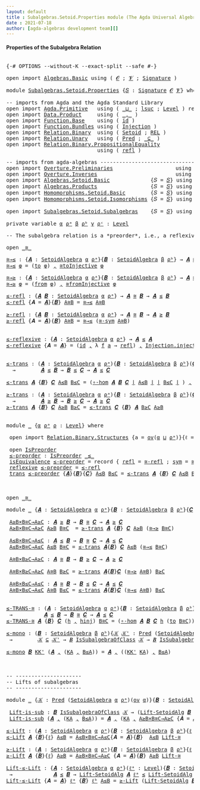 ```yaml
---
layout: default
title : Subalgebras.Setoid.Properties module (The Agda Universal Algebra Library)
date : 2021-07-18
author: [agda-algebras development team][]
---
```


#### Properties of the Subalgebra Relation

<pre class="Agda">

<a id="227" class="Symbol">{-#</a> <a id="231" class="Keyword">OPTIONS</a> <a id="239" class="Pragma">--without-K</a> <a id="251" class="Pragma">--exact-split</a> <a id="265" class="Pragma">--safe</a> <a id="272" class="Symbol">#-}</a>

<a id="277" class="Keyword">open</a> <a id="282" class="Keyword">import</a> <a id="289" href="Algebras.Basic.html" class="Module">Algebras.Basic</a> <a id="304" class="Keyword">using</a> <a id="310" class="Symbol">(</a> <a id="312" href="Algebras.Basic.html#1210" class="Generalizable">𝓞</a> <a id="314" class="Symbol">;</a> <a id="316" href="Algebras.Basic.html#1212" class="Generalizable">𝓥</a> <a id="318" class="Symbol">;</a> <a id="320" href="Algebras.Basic.html#3576" class="Function">Signature</a> <a id="330" class="Symbol">)</a>

<a id="333" class="Keyword">module</a> <a id="340" href="Subalgebras.Setoid.Properties.html" class="Module">Subalgebras.Setoid.Properties</a> <a id="370" class="Symbol">{</a><a id="371" href="Subalgebras.Setoid.Properties.html#371" class="Bound">𝑆</a> <a id="373" class="Symbol">:</a> <a id="375" href="Algebras.Basic.html#3576" class="Function">Signature</a> <a id="385" href="Algebras.Basic.html#1210" class="Generalizable">𝓞</a> <a id="387" href="Algebras.Basic.html#1212" class="Generalizable">𝓥</a><a id="388" class="Symbol">}</a> <a id="390" class="Keyword">where</a>

<a id="397" class="Comment">-- imports from Agda and the Agda Standard Library</a>
<a id="448" class="Keyword">open</a> <a id="453" class="Keyword">import</a> <a id="460" href="Agda.Primitive.html" class="Module">Agda.Primitive</a>   <a id="477" class="Keyword">using</a> <a id="483" class="Symbol">(</a> <a id="485" href="Agda.Primitive.html#810" class="Primitive Operator">_⊔_</a> <a id="489" class="Symbol">;</a> <a id="491" href="Agda.Primitive.html#780" class="Primitive">lsuc</a> <a id="496" class="Symbol">;</a> <a id="498" href="Agda.Primitive.html#597" class="Postulate">Level</a> <a id="504" class="Symbol">)</a> <a id="506" class="Keyword">renaming</a> <a id="515" class="Symbol">(</a> <a id="517" href="Agda.Primitive.html#326" class="Primitive">Set</a> <a id="521" class="Symbol">to</a> <a id="524" class="Primitive">Type</a> <a id="529" class="Symbol">)</a>
<a id="531" class="Keyword">open</a> <a id="536" class="Keyword">import</a> <a id="543" href="Data.Product.html" class="Module">Data.Product</a>     <a id="560" class="Keyword">using</a> <a id="566" class="Symbol">(</a> <a id="568" href="Agda.Builtin.Sigma.html#236" class="InductiveConstructor Operator">_,_</a> <a id="572" class="Symbol">)</a>
<a id="574" class="Keyword">open</a> <a id="579" class="Keyword">import</a> <a id="586" href="Function.Base.html" class="Module">Function.Base</a>    <a id="603" class="Keyword">using</a> <a id="609" class="Symbol">(</a> <a id="611" href="Function.Base.html#615" class="Function">id</a> <a id="614" class="Symbol">)</a>
<a id="616" class="Keyword">open</a> <a id="621" class="Keyword">import</a> <a id="628" href="Function.Bundles.html" class="Module">Function.Bundles</a> <a id="645" class="Keyword">using</a> <a id="651" class="Symbol">(</a> <a id="653" href="Function.Bundles.html#2240" class="Record">Injection</a> <a id="663" class="Symbol">)</a>
<a id="665" class="Keyword">open</a> <a id="670" class="Keyword">import</a> <a id="677" href="Relation.Binary.html" class="Module">Relation.Binary</a>  <a id="694" class="Keyword">using</a> <a id="700" class="Symbol">(</a> <a id="702" href="Relation.Binary.Bundles.html#1009" class="Record">Setoid</a> <a id="709" class="Symbol">;</a> <a id="711" href="Relation.Binary.Core.html#766" class="Function">REL</a> <a id="715" class="Symbol">)</a>
<a id="717" class="Keyword">open</a> <a id="722" class="Keyword">import</a> <a id="729" href="Relation.Unary.html" class="Module">Relation.Unary</a>   <a id="746" class="Keyword">using</a> <a id="752" class="Symbol">(</a> <a id="754" href="Relation.Unary.html#1101" class="Function">Pred</a> <a id="759" class="Symbol">;</a> <a id="761" href="Relation.Unary.html#1742" class="Function Operator">_⊆_</a> <a id="765" class="Symbol">)</a>
<a id="767" class="Keyword">open</a> <a id="772" class="Keyword">import</a> <a id="779" href="Relation.Binary.PropositionalEquality.html" class="Module">Relation.Binary.PropositionalEquality</a>
                             <a id="846" class="Keyword">using</a> <a id="852" class="Symbol">(</a> <a id="854" href="Agda.Builtin.Equality.html#208" class="InductiveConstructor">refl</a> <a id="859" class="Symbol">)</a>

<a id="862" class="Comment">-- imports from agda-algebras ------------------------------------------------------</a>
<a id="947" class="Keyword">open</a> <a id="952" class="Keyword">import</a> <a id="959" href="Overture.Preliminaries.html" class="Module">Overture.Preliminaries</a>                    <a id="1001" class="Keyword">using</a> <a id="1007" class="Symbol">(</a> <a id="1009" href="Overture.Preliminaries.html#4155" class="Function Operator">∣_∣</a> <a id="1013" class="Symbol">;</a> <a id="1015" href="Overture.Preliminaries.html#4193" class="Function Operator">∥_∥</a> <a id="1019" class="Symbol">)</a>
<a id="1021" class="Keyword">open</a> <a id="1026" class="Keyword">import</a> <a id="1033" href="Overture.Inverses.html" class="Module">Overture.Inverses</a>                         <a id="1075" class="Keyword">using</a> <a id="1081" class="Symbol">(</a> <a id="1083" href="Overture.Inverses.html#2331" class="Function">IsInjective</a> <a id="1095" class="Symbol">;</a> <a id="1097" href="Overture.Inverses.html#2604" class="Function">id-is-injective</a> <a id="1113" class="Symbol">;</a> <a id="1115" href="Overture.Inverses.html#2677" class="Function">∘-injective</a> <a id="1127" class="Symbol">)</a>
<a id="1129" class="Keyword">open</a> <a id="1134" class="Keyword">import</a> <a id="1141" href="Algebras.Setoid.Basic.html" class="Module">Algebras.Setoid.Basic</a>             <a id="1175" class="Symbol">{</a><a id="1176" class="Argument">𝑆</a> <a id="1178" class="Symbol">=</a> <a id="1180" href="Subalgebras.Setoid.Properties.html#371" class="Bound">𝑆</a><a id="1181" class="Symbol">}</a> <a id="1183" class="Keyword">using</a> <a id="1189" class="Symbol">(</a> <a id="1191" href="Algebras.Setoid.Basic.html#3113" class="Record">SetoidAlgebra</a> <a id="1205" class="Symbol">;</a> <a id="1207" href="Algebras.Setoid.Basic.html#4353" class="Function">Lift-SetoidAlg</a> <a id="1222" class="Symbol">)</a>
<a id="1224" class="Keyword">open</a> <a id="1229" class="Keyword">import</a> <a id="1236" href="Algebras.Products.html" class="Module">Algebras.Products</a>                 <a id="1270" class="Symbol">{</a><a id="1271" class="Argument">𝑆</a> <a id="1273" class="Symbol">=</a> <a id="1275" href="Subalgebras.Setoid.Properties.html#371" class="Bound">𝑆</a><a id="1276" class="Symbol">}</a> <a id="1278" class="Keyword">using</a> <a id="1284" class="Symbol">(</a> <a id="1286" href="Algebras.Products.html#2950" class="Function">ov</a> <a id="1289" class="Symbol">)</a>
<a id="1291" class="Keyword">open</a> <a id="1296" class="Keyword">import</a> <a id="1303" href="Homomorphisms.Setoid.Basic.html" class="Module">Homomorphisms.Setoid.Basic</a>        <a id="1337" class="Symbol">{</a><a id="1338" class="Argument">𝑆</a> <a id="1340" class="Symbol">=</a> <a id="1342" href="Subalgebras.Setoid.Properties.html#371" class="Bound">𝑆</a><a id="1343" class="Symbol">}</a> <a id="1345" class="Keyword">using</a> <a id="1351" class="Symbol">(</a> <a id="1353" href="Homomorphisms.Setoid.Basic.html#2301" class="Function">hom</a> <a id="1357" class="Symbol">;</a> <a id="1359" href="Homomorphisms.Setoid.Basic.html#3033" class="Function">∘-hom</a> <a id="1365" class="Symbol">)</a>
<a id="1367" class="Keyword">open</a> <a id="1372" class="Keyword">import</a> <a id="1379" href="Homomorphisms.Setoid.Isomorphisms.html" class="Module">Homomorphisms.Setoid.Isomorphisms</a> <a id="1413" class="Symbol">{</a><a id="1414" class="Argument">𝑆</a> <a id="1416" class="Symbol">=</a> <a id="1418" href="Subalgebras.Setoid.Properties.html#371" class="Bound">𝑆</a><a id="1419" class="Symbol">}</a> <a id="1421" class="Keyword">using</a> <a id="1427" class="Symbol">(</a> <a id="1429" href="Homomorphisms.Setoid.Isomorphisms.html#2520" class="Record Operator">_≅_</a> <a id="1433" class="Symbol">;</a> <a id="1435" href="Homomorphisms.Setoid.Isomorphisms.html#3641" class="Function">≅toInjective</a> <a id="1448" class="Symbol">;</a> <a id="1450" href="Homomorphisms.Setoid.Isomorphisms.html#3968" class="Function">≅fromInjective</a>
                                                            <a id="1525" class="Symbol">;</a>  <a id="1528" href="Homomorphisms.Setoid.Isomorphisms.html#3078" class="Function">≅-sym</a> <a id="1534" class="Symbol">;</a> <a id="1536" href="Homomorphisms.Setoid.Isomorphisms.html#2980" class="Function">≅-refl</a> <a id="1543" class="Symbol">;</a> <a id="1545" href="Homomorphisms.Setoid.Isomorphisms.html#3173" class="Function">≅-trans</a> <a id="1553" class="Symbol">;</a> <a id="1555" href="Homomorphisms.Setoid.Isomorphisms.html#4533" class="Function">Lift-≅</a> <a id="1562" class="Symbol">)</a>
<a id="1564" class="Keyword">open</a> <a id="1569" class="Keyword">import</a> <a id="1576" href="Subalgebras.Setoid.Subalgebras.html" class="Module">Subalgebras.Setoid.Subalgebras</a>    <a id="1610" class="Symbol">{</a><a id="1611" class="Argument">𝑆</a> <a id="1613" class="Symbol">=</a> <a id="1615" href="Subalgebras.Setoid.Properties.html#371" class="Bound">𝑆</a><a id="1616" class="Symbol">}</a> <a id="1618" class="Keyword">using</a> <a id="1624" class="Symbol">(</a> <a id="1626" href="Subalgebras.Setoid.Subalgebras.html#1776" class="Function Operator">_≤_</a> <a id="1630" class="Symbol">;</a> <a id="1632" href="Subalgebras.Setoid.Subalgebras.html#1598" class="Function Operator">_≥_</a> <a id="1636" class="Symbol">;</a> <a id="1638" href="Subalgebras.Setoid.Subalgebras.html#3556" class="Function Operator">_IsSubalgebraOfClass_</a> <a id="1660" class="Symbol">)</a>

<a id="1663" class="Keyword">private</a> <a id="1671" class="Keyword">variable</a> <a id="1680" href="Subalgebras.Setoid.Properties.html#1680" class="Generalizable">α</a> <a id="1682" href="Subalgebras.Setoid.Properties.html#1682" class="Generalizable">ρᵃ</a> <a id="1685" href="Subalgebras.Setoid.Properties.html#1685" class="Generalizable">β</a> <a id="1687" href="Subalgebras.Setoid.Properties.html#1687" class="Generalizable">ρᵇ</a> <a id="1690" href="Subalgebras.Setoid.Properties.html#1690" class="Generalizable">γ</a> <a id="1692" href="Subalgebras.Setoid.Properties.html#1692" class="Generalizable">ρᶜ</a> <a id="1695" class="Symbol">:</a> <a id="1697" href="Agda.Primitive.html#597" class="Postulate">Level</a>

<a id="1704" class="Comment">-- The subalgebra relation is a *preorder*, i.e., a reflexive, transitive binary relation.</a>

<a id="1796" class="Keyword">open</a> <a id="1801" href="Homomorphisms.Setoid.Isomorphisms.html#2520" class="Module Operator">_≅_</a>

<a id="≅→≤"></a><a id="1806" href="Subalgebras.Setoid.Properties.html#1806" class="Function">≅→≤</a> <a id="1810" class="Symbol">:</a> <a id="1812" class="Symbol">{</a><a id="1813" href="Subalgebras.Setoid.Properties.html#1813" class="Bound">𝑨</a> <a id="1815" class="Symbol">:</a> <a id="1817" href="Algebras.Setoid.Basic.html#3113" class="Record">SetoidAlgebra</a> <a id="1831" href="Subalgebras.Setoid.Properties.html#1680" class="Generalizable">α</a> <a id="1833" href="Subalgebras.Setoid.Properties.html#1682" class="Generalizable">ρᵃ</a><a id="1835" class="Symbol">}{</a><a id="1837" href="Subalgebras.Setoid.Properties.html#1837" class="Bound">𝑩</a> <a id="1839" class="Symbol">:</a> <a id="1841" href="Algebras.Setoid.Basic.html#3113" class="Record">SetoidAlgebra</a> <a id="1855" href="Subalgebras.Setoid.Properties.html#1685" class="Generalizable">β</a> <a id="1857" href="Subalgebras.Setoid.Properties.html#1687" class="Generalizable">ρᵇ</a><a id="1859" class="Symbol">}</a> <a id="1861" class="Symbol">→</a> <a id="1863" href="Subalgebras.Setoid.Properties.html#1813" class="Bound">𝑨</a> <a id="1865" href="Homomorphisms.Setoid.Isomorphisms.html#2520" class="Record Operator">≅</a> <a id="1867" href="Subalgebras.Setoid.Properties.html#1837" class="Bound">𝑩</a> <a id="1869" class="Symbol">→</a> <a id="1871" href="Subalgebras.Setoid.Properties.html#1813" class="Bound">𝑨</a> <a id="1873" href="Subalgebras.Setoid.Subalgebras.html#1776" class="Function Operator">≤</a> <a id="1875" href="Subalgebras.Setoid.Properties.html#1837" class="Bound">𝑩</a>
<a id="1877" href="Subalgebras.Setoid.Properties.html#1806" class="Function">≅→≤</a> <a id="1881" href="Subalgebras.Setoid.Properties.html#1881" class="Bound">φ</a> <a id="1883" class="Symbol">=</a> <a id="1885" class="Symbol">(</a><a id="1886" href="Homomorphisms.Setoid.Isomorphisms.html#2630" class="Field">to</a> <a id="1889" href="Subalgebras.Setoid.Properties.html#1881" class="Bound">φ</a><a id="1890" class="Symbol">)</a> <a id="1892" href="Agda.Builtin.Sigma.html#236" class="InductiveConstructor Operator">,</a> <a id="1894" href="Homomorphisms.Setoid.Isomorphisms.html#3641" class="Function">≅toInjective</a> <a id="1907" href="Subalgebras.Setoid.Properties.html#1881" class="Bound">φ</a>

<a id="≅→≥"></a><a id="1910" href="Subalgebras.Setoid.Properties.html#1910" class="Function">≅→≥</a> <a id="1914" class="Symbol">:</a> <a id="1916" class="Symbol">{</a><a id="1917" href="Subalgebras.Setoid.Properties.html#1917" class="Bound">𝑨</a> <a id="1919" class="Symbol">:</a> <a id="1921" href="Algebras.Setoid.Basic.html#3113" class="Record">SetoidAlgebra</a> <a id="1935" href="Subalgebras.Setoid.Properties.html#1680" class="Generalizable">α</a> <a id="1937" href="Subalgebras.Setoid.Properties.html#1682" class="Generalizable">ρᵃ</a><a id="1939" class="Symbol">}{</a><a id="1941" href="Subalgebras.Setoid.Properties.html#1941" class="Bound">𝑩</a> <a id="1943" class="Symbol">:</a> <a id="1945" href="Algebras.Setoid.Basic.html#3113" class="Record">SetoidAlgebra</a> <a id="1959" href="Subalgebras.Setoid.Properties.html#1685" class="Generalizable">β</a> <a id="1961" href="Subalgebras.Setoid.Properties.html#1687" class="Generalizable">ρᵇ</a><a id="1963" class="Symbol">}</a> <a id="1965" class="Symbol">→</a> <a id="1967" href="Subalgebras.Setoid.Properties.html#1917" class="Bound">𝑨</a> <a id="1969" href="Homomorphisms.Setoid.Isomorphisms.html#2520" class="Record Operator">≅</a> <a id="1971" href="Subalgebras.Setoid.Properties.html#1941" class="Bound">𝑩</a> <a id="1973" class="Symbol">→</a> <a id="1975" href="Subalgebras.Setoid.Properties.html#1917" class="Bound">𝑨</a> <a id="1977" href="Subalgebras.Setoid.Subalgebras.html#1598" class="Function Operator">≥</a> <a id="1979" href="Subalgebras.Setoid.Properties.html#1941" class="Bound">𝑩</a>
<a id="1981" href="Subalgebras.Setoid.Properties.html#1910" class="Function">≅→≥</a> <a id="1985" href="Subalgebras.Setoid.Properties.html#1985" class="Bound">φ</a> <a id="1987" class="Symbol">=</a> <a id="1989" class="Symbol">(</a><a id="1990" href="Homomorphisms.Setoid.Isomorphisms.html#2645" class="Field">from</a> <a id="1995" href="Subalgebras.Setoid.Properties.html#1985" class="Bound">φ</a><a id="1996" class="Symbol">)</a> <a id="1998" href="Agda.Builtin.Sigma.html#236" class="InductiveConstructor Operator">,</a> <a id="2000" href="Homomorphisms.Setoid.Isomorphisms.html#3968" class="Function">≅fromInjective</a> <a id="2015" href="Subalgebras.Setoid.Properties.html#1985" class="Bound">φ</a>

<a id="≤-refl"></a><a id="2018" href="Subalgebras.Setoid.Properties.html#2018" class="Function">≤-refl</a> <a id="2025" class="Symbol">:</a> <a id="2027" class="Symbol">{</a><a id="2028" href="Subalgebras.Setoid.Properties.html#2028" class="Bound">𝑨</a> <a id="2030" href="Subalgebras.Setoid.Properties.html#2030" class="Bound">𝑩</a> <a id="2032" class="Symbol">:</a> <a id="2034" href="Algebras.Setoid.Basic.html#3113" class="Record">SetoidAlgebra</a> <a id="2048" href="Subalgebras.Setoid.Properties.html#1680" class="Generalizable">α</a> <a id="2050" href="Subalgebras.Setoid.Properties.html#1682" class="Generalizable">ρᵃ</a><a id="2052" class="Symbol">}</a> <a id="2054" class="Symbol">→</a> <a id="2056" href="Subalgebras.Setoid.Properties.html#2028" class="Bound">𝑨</a> <a id="2058" href="Homomorphisms.Setoid.Isomorphisms.html#2520" class="Record Operator">≅</a> <a id="2060" href="Subalgebras.Setoid.Properties.html#2030" class="Bound">𝑩</a> <a id="2062" class="Symbol">→</a> <a id="2064" href="Subalgebras.Setoid.Properties.html#2028" class="Bound">𝑨</a> <a id="2066" href="Subalgebras.Setoid.Subalgebras.html#1776" class="Function Operator">≤</a> <a id="2068" href="Subalgebras.Setoid.Properties.html#2030" class="Bound">𝑩</a>
<a id="2070" href="Subalgebras.Setoid.Properties.html#2018" class="Function">≤-refl</a> <a id="2077" class="Symbol">{</a><a id="2078" class="Argument">𝑨</a> <a id="2080" class="Symbol">=</a> <a id="2082" href="Subalgebras.Setoid.Properties.html#2082" class="Bound">𝑨</a><a id="2083" class="Symbol">}{</a><a id="2085" href="Subalgebras.Setoid.Properties.html#2085" class="Bound">𝑩</a><a id="2086" class="Symbol">}</a> <a id="2088" href="Subalgebras.Setoid.Properties.html#2088" class="Bound">A≅B</a> <a id="2092" class="Symbol">=</a> <a id="2094" href="Subalgebras.Setoid.Properties.html#1806" class="Function">≅→≤</a> <a id="2098" href="Subalgebras.Setoid.Properties.html#2088" class="Bound">A≅B</a>

<a id="≥-refl"></a><a id="2103" href="Subalgebras.Setoid.Properties.html#2103" class="Function">≥-refl</a> <a id="2110" class="Symbol">:</a> <a id="2112" class="Symbol">{</a><a id="2113" href="Subalgebras.Setoid.Properties.html#2113" class="Bound">𝑨</a> <a id="2115" href="Subalgebras.Setoid.Properties.html#2115" class="Bound">𝑩</a> <a id="2117" class="Symbol">:</a> <a id="2119" href="Algebras.Setoid.Basic.html#3113" class="Record">SetoidAlgebra</a> <a id="2133" href="Subalgebras.Setoid.Properties.html#1680" class="Generalizable">α</a> <a id="2135" href="Subalgebras.Setoid.Properties.html#1682" class="Generalizable">ρᵃ</a><a id="2137" class="Symbol">}</a> <a id="2139" class="Symbol">→</a> <a id="2141" href="Subalgebras.Setoid.Properties.html#2113" class="Bound">𝑨</a> <a id="2143" href="Homomorphisms.Setoid.Isomorphisms.html#2520" class="Record Operator">≅</a> <a id="2145" href="Subalgebras.Setoid.Properties.html#2115" class="Bound">𝑩</a> <a id="2147" class="Symbol">→</a> <a id="2149" href="Subalgebras.Setoid.Properties.html#2113" class="Bound">𝑨</a> <a id="2151" href="Subalgebras.Setoid.Subalgebras.html#1598" class="Function Operator">≥</a> <a id="2153" href="Subalgebras.Setoid.Properties.html#2115" class="Bound">𝑩</a>
<a id="2155" href="Subalgebras.Setoid.Properties.html#2103" class="Function">≥-refl</a> <a id="2162" class="Symbol">{</a><a id="2163" class="Argument">𝑨</a> <a id="2165" class="Symbol">=</a> <a id="2167" href="Subalgebras.Setoid.Properties.html#2167" class="Bound">𝑨</a><a id="2168" class="Symbol">}{</a><a id="2170" href="Subalgebras.Setoid.Properties.html#2170" class="Bound">𝑩</a><a id="2171" class="Symbol">}</a> <a id="2173" href="Subalgebras.Setoid.Properties.html#2173" class="Bound">A≅B</a> <a id="2177" class="Symbol">=</a> <a id="2179" href="Subalgebras.Setoid.Properties.html#1806" class="Function">≅→≤</a> <a id="2183" class="Symbol">(</a><a id="2184" href="Homomorphisms.Setoid.Isomorphisms.html#3078" class="Function">≅-sym</a> <a id="2190" href="Subalgebras.Setoid.Properties.html#2173" class="Bound">A≅B</a><a id="2193" class="Symbol">)</a>


<a id="≤-reflexive"></a><a id="2197" href="Subalgebras.Setoid.Properties.html#2197" class="Function">≤-reflexive</a> <a id="2209" class="Symbol">:</a> <a id="2211" class="Symbol">{</a><a id="2212" href="Subalgebras.Setoid.Properties.html#2212" class="Bound">𝑨</a> <a id="2214" class="Symbol">:</a> <a id="2216" href="Algebras.Setoid.Basic.html#3113" class="Record">SetoidAlgebra</a> <a id="2230" href="Subalgebras.Setoid.Properties.html#1680" class="Generalizable">α</a> <a id="2232" href="Subalgebras.Setoid.Properties.html#1682" class="Generalizable">ρᵃ</a><a id="2234" class="Symbol">}</a> <a id="2236" class="Symbol">→</a> <a id="2238" href="Subalgebras.Setoid.Properties.html#2212" class="Bound">𝑨</a> <a id="2240" href="Subalgebras.Setoid.Subalgebras.html#1776" class="Function Operator">≤</a> <a id="2242" href="Subalgebras.Setoid.Properties.html#2212" class="Bound">𝑨</a>
<a id="2244" href="Subalgebras.Setoid.Properties.html#2197" class="Function">≤-reflexive</a> <a id="2256" class="Symbol">{</a><a id="2257" class="Argument">𝑨</a> <a id="2259" class="Symbol">=</a> <a id="2261" href="Subalgebras.Setoid.Properties.html#2261" class="Bound">𝑨</a><a id="2262" class="Symbol">}</a> <a id="2264" class="Symbol">=</a> <a id="2266" class="Symbol">(</a><a id="2267" href="Function.Base.html#615" class="Function">id</a> <a id="2270" href="Agda.Builtin.Sigma.html#236" class="InductiveConstructor Operator">,</a> <a id="2272" class="Symbol">λ</a> <a id="2274" href="Subalgebras.Setoid.Properties.html#2274" class="Bound">f</a> <a id="2276" href="Subalgebras.Setoid.Properties.html#2276" class="Bound">a</a> <a id="2278" class="Symbol">→</a> <a id="2280" href="Agda.Builtin.Equality.html#208" class="InductiveConstructor">refl</a><a id="2284" class="Symbol">)</a> <a id="2286" href="Agda.Builtin.Sigma.html#236" class="InductiveConstructor Operator">,</a> <a id="2288" href="Function.Bundles.html#2366" class="Field">Injection.injective</a> <a id="2308" href="Overture.Inverses.html#2604" class="Function">id-is-injective</a>


<a id="≤-trans"></a><a id="2326" href="Subalgebras.Setoid.Properties.html#2326" class="Function">≤-trans</a> <a id="2334" class="Symbol">:</a> <a id="2336" class="Symbol">(</a><a id="2337" href="Subalgebras.Setoid.Properties.html#2337" class="Bound">𝑨</a> <a id="2339" class="Symbol">:</a> <a id="2341" href="Algebras.Setoid.Basic.html#3113" class="Record">SetoidAlgebra</a> <a id="2355" href="Subalgebras.Setoid.Properties.html#1680" class="Generalizable">α</a> <a id="2357" href="Subalgebras.Setoid.Properties.html#1682" class="Generalizable">ρᵃ</a><a id="2359" class="Symbol">){</a><a id="2361" href="Subalgebras.Setoid.Properties.html#2361" class="Bound">𝑩</a> <a id="2363" class="Symbol">:</a> <a id="2365" href="Algebras.Setoid.Basic.html#3113" class="Record">SetoidAlgebra</a> <a id="2379" href="Subalgebras.Setoid.Properties.html#1685" class="Generalizable">β</a> <a id="2381" href="Subalgebras.Setoid.Properties.html#1687" class="Generalizable">ρᵇ</a><a id="2383" class="Symbol">}(</a><a id="2385" href="Subalgebras.Setoid.Properties.html#2385" class="Bound">𝑪</a> <a id="2387" class="Symbol">:</a> <a id="2389" href="Algebras.Setoid.Basic.html#3113" class="Record">SetoidAlgebra</a> <a id="2403" href="Subalgebras.Setoid.Properties.html#1690" class="Generalizable">γ</a> <a id="2405" href="Subalgebras.Setoid.Properties.html#1692" class="Generalizable">ρᶜ</a><a id="2407" class="Symbol">)</a>
  <a id="2411" class="Symbol">→</a>        <a id="2420" href="Subalgebras.Setoid.Properties.html#2337" class="Bound">𝑨</a> <a id="2422" href="Subalgebras.Setoid.Subalgebras.html#1776" class="Function Operator">≤</a> <a id="2424" href="Subalgebras.Setoid.Properties.html#2361" class="Bound">𝑩</a> <a id="2426" class="Symbol">→</a> <a id="2428" href="Subalgebras.Setoid.Properties.html#2361" class="Bound">𝑩</a> <a id="2430" href="Subalgebras.Setoid.Subalgebras.html#1776" class="Function Operator">≤</a> <a id="2432" href="Subalgebras.Setoid.Properties.html#2385" class="Bound">𝑪</a> <a id="2434" class="Symbol">→</a> <a id="2436" href="Subalgebras.Setoid.Properties.html#2337" class="Bound">𝑨</a> <a id="2438" href="Subalgebras.Setoid.Subalgebras.html#1776" class="Function Operator">≤</a> <a id="2440" href="Subalgebras.Setoid.Properties.html#2385" class="Bound">𝑪</a>

<a id="2443" href="Subalgebras.Setoid.Properties.html#2326" class="Function">≤-trans</a> <a id="2451" href="Subalgebras.Setoid.Properties.html#2451" class="Bound">𝑨</a> <a id="2453" class="Symbol">{</a><a id="2454" href="Subalgebras.Setoid.Properties.html#2454" class="Bound">𝑩</a><a id="2455" class="Symbol">}</a> <a id="2457" href="Subalgebras.Setoid.Properties.html#2457" class="Bound">𝑪</a> <a id="2459" href="Subalgebras.Setoid.Properties.html#2459" class="Bound">A≤B</a> <a id="2463" href="Subalgebras.Setoid.Properties.html#2463" class="Bound">B≤C</a> <a id="2467" class="Symbol">=</a> <a id="2469" class="Symbol">(</a><a id="2470" href="Homomorphisms.Setoid.Basic.html#3033" class="Function">∘-hom</a> <a id="2476" href="Subalgebras.Setoid.Properties.html#2451" class="Bound">𝑨</a> <a id="2478" href="Subalgebras.Setoid.Properties.html#2454" class="Bound">𝑩</a> <a id="2480" href="Subalgebras.Setoid.Properties.html#2457" class="Bound">𝑪</a> <a id="2482" href="Overture.Preliminaries.html#4155" class="Function Operator">∣</a> <a id="2484" href="Subalgebras.Setoid.Properties.html#2459" class="Bound">A≤B</a> <a id="2488" href="Overture.Preliminaries.html#4155" class="Function Operator">∣</a> <a id="2490" href="Overture.Preliminaries.html#4155" class="Function Operator">∣</a> <a id="2492" href="Subalgebras.Setoid.Properties.html#2463" class="Bound">B≤C</a> <a id="2496" href="Overture.Preliminaries.html#4155" class="Function Operator">∣</a> <a id="2498" class="Symbol">)</a> <a id="2500" href="Agda.Builtin.Sigma.html#236" class="InductiveConstructor Operator">,</a> <a id="2502" href="Overture.Inverses.html#2677" class="Function">∘-injective</a> <a id="2514" href="Overture.Preliminaries.html#4193" class="Function Operator">∥</a> <a id="2516" href="Subalgebras.Setoid.Properties.html#2459" class="Bound">A≤B</a> <a id="2520" href="Overture.Preliminaries.html#4193" class="Function Operator">∥</a> <a id="2522" href="Overture.Preliminaries.html#4193" class="Function Operator">∥</a> <a id="2524" href="Subalgebras.Setoid.Properties.html#2463" class="Bound">B≤C</a> <a id="2528" href="Overture.Preliminaries.html#4193" class="Function Operator">∥</a>

<a id="≥-trans"></a><a id="2531" href="Subalgebras.Setoid.Properties.html#2531" class="Function">≥-trans</a> <a id="2539" class="Symbol">:</a> <a id="2541" class="Symbol">(</a><a id="2542" href="Subalgebras.Setoid.Properties.html#2542" class="Bound">𝑨</a> <a id="2544" class="Symbol">:</a> <a id="2546" href="Algebras.Setoid.Basic.html#3113" class="Record">SetoidAlgebra</a> <a id="2560" href="Subalgebras.Setoid.Properties.html#1680" class="Generalizable">α</a> <a id="2562" href="Subalgebras.Setoid.Properties.html#1682" class="Generalizable">ρᵃ</a><a id="2564" class="Symbol">){</a><a id="2566" href="Subalgebras.Setoid.Properties.html#2566" class="Bound">𝑩</a> <a id="2568" class="Symbol">:</a> <a id="2570" href="Algebras.Setoid.Basic.html#3113" class="Record">SetoidAlgebra</a> <a id="2584" href="Subalgebras.Setoid.Properties.html#1685" class="Generalizable">β</a> <a id="2586" href="Subalgebras.Setoid.Properties.html#1687" class="Generalizable">ρᵇ</a><a id="2588" class="Symbol">}(</a><a id="2590" href="Subalgebras.Setoid.Properties.html#2590" class="Bound">𝑪</a> <a id="2592" class="Symbol">:</a> <a id="2594" href="Algebras.Setoid.Basic.html#3113" class="Record">SetoidAlgebra</a> <a id="2608" href="Subalgebras.Setoid.Properties.html#1690" class="Generalizable">γ</a> <a id="2610" href="Subalgebras.Setoid.Properties.html#1692" class="Generalizable">ρᶜ</a><a id="2612" class="Symbol">)</a>
  <a id="2616" class="Symbol">→</a>        <a id="2625" href="Subalgebras.Setoid.Properties.html#2542" class="Bound">𝑨</a> <a id="2627" href="Subalgebras.Setoid.Subalgebras.html#1598" class="Function Operator">≥</a> <a id="2629" href="Subalgebras.Setoid.Properties.html#2566" class="Bound">𝑩</a> <a id="2631" class="Symbol">→</a> <a id="2633" href="Subalgebras.Setoid.Properties.html#2566" class="Bound">𝑩</a> <a id="2635" href="Subalgebras.Setoid.Subalgebras.html#1598" class="Function Operator">≥</a> <a id="2637" href="Subalgebras.Setoid.Properties.html#2590" class="Bound">𝑪</a> <a id="2639" class="Symbol">→</a> <a id="2641" href="Subalgebras.Setoid.Properties.html#2542" class="Bound">𝑨</a> <a id="2643" href="Subalgebras.Setoid.Subalgebras.html#1598" class="Function Operator">≥</a> <a id="2645" href="Subalgebras.Setoid.Properties.html#2590" class="Bound">𝑪</a>
<a id="2647" href="Subalgebras.Setoid.Properties.html#2531" class="Function">≥-trans</a> <a id="2655" href="Subalgebras.Setoid.Properties.html#2655" class="Bound">𝑨</a> <a id="2657" class="Symbol">{</a><a id="2658" href="Subalgebras.Setoid.Properties.html#2658" class="Bound">𝑩</a><a id="2659" class="Symbol">}</a> <a id="2661" href="Subalgebras.Setoid.Properties.html#2661" class="Bound">𝑪</a> <a id="2663" href="Subalgebras.Setoid.Properties.html#2663" class="Bound">A≥B</a> <a id="2667" href="Subalgebras.Setoid.Properties.html#2667" class="Bound">B≥C</a> <a id="2671" class="Symbol">=</a> <a id="2673" href="Subalgebras.Setoid.Properties.html#2326" class="Function">≤-trans</a> <a id="2681" href="Subalgebras.Setoid.Properties.html#2661" class="Bound">𝑪</a> <a id="2683" class="Symbol">{</a><a id="2684" href="Subalgebras.Setoid.Properties.html#2658" class="Bound">𝑩</a><a id="2685" class="Symbol">}</a> <a id="2687" href="Subalgebras.Setoid.Properties.html#2655" class="Bound">𝑨</a> <a id="2689" href="Subalgebras.Setoid.Properties.html#2667" class="Bound">B≥C</a> <a id="2693" href="Subalgebras.Setoid.Properties.html#2663" class="Bound">A≥B</a>


<a id="2699" class="Keyword">module</a> <a id="2706" href="Subalgebras.Setoid.Properties.html#2706" class="Module">_</a> <a id="2708" class="Symbol">{</a><a id="2709" href="Subalgebras.Setoid.Properties.html#2709" class="Bound">α</a> <a id="2711" href="Subalgebras.Setoid.Properties.html#2711" class="Bound">ρᵃ</a> <a id="2714" href="Subalgebras.Setoid.Properties.html#2714" class="Bound">ρ</a> <a id="2716" class="Symbol">:</a> <a id="2718" href="Agda.Primitive.html#597" class="Postulate">Level</a><a id="2723" class="Symbol">}</a> <a id="2725" class="Keyword">where</a>

 <a id="2733" class="Keyword">open</a> <a id="2738" class="Keyword">import</a> <a id="2745" href="Relation.Binary.Structures.html" class="Module">Relation.Binary.Structures</a> <a id="2772" class="Symbol">{</a><a id="2773" class="Argument">a</a> <a id="2775" class="Symbol">=</a> <a id="2777" href="Algebras.Products.html#2950" class="Function">ov</a><a id="2779" class="Symbol">(</a><a id="2780" href="Subalgebras.Setoid.Properties.html#2709" class="Bound">α</a> <a id="2782" href="Agda.Primitive.html#810" class="Primitive Operator">⊔</a> <a id="2784" href="Subalgebras.Setoid.Properties.html#2711" class="Bound">ρᵃ</a><a id="2786" class="Symbol">)}{</a><a id="2789" class="Argument">ℓ</a> <a id="2791" class="Symbol">=</a> <a id="2793" class="Symbol">(</a><a id="2794" href="Subalgebras.Setoid.Properties.html#385" class="Bound">𝓞</a> <a id="2796" href="Agda.Primitive.html#810" class="Primitive Operator">⊔</a> <a id="2798" href="Subalgebras.Setoid.Properties.html#387" class="Bound">𝓥</a> <a id="2800" href="Agda.Primitive.html#810" class="Primitive Operator">⊔</a> <a id="2802" href="Subalgebras.Setoid.Properties.html#2709" class="Bound">α</a><a id="2803" class="Symbol">)}</a> <a id="2806" class="Symbol">(</a><a id="2807" href="Homomorphisms.Setoid.Isomorphisms.html#2520" class="Record Operator">_≅_</a> <a id="2811" class="Symbol">{</a><a id="2812" href="Subalgebras.Setoid.Properties.html#2709" class="Bound">α</a><a id="2813" class="Symbol">}{</a><a id="2815" href="Subalgebras.Setoid.Properties.html#2711" class="Bound">ρᵃ</a><a id="2817" class="Symbol">}{</a><a id="2819" href="Subalgebras.Setoid.Properties.html#2709" class="Bound">α</a><a id="2820" class="Symbol">}{</a><a id="2822" href="Subalgebras.Setoid.Properties.html#2711" class="Bound">ρᵃ</a><a id="2824" class="Symbol">})</a>

 <a id="2829" class="Keyword">open</a> <a id="2834" href="Relation.Binary.Structures.html#2163" class="Module">IsPreorder</a>
 <a id="2846" href="Subalgebras.Setoid.Properties.html#2846" class="Function">≤-preorder</a> <a id="2857" class="Symbol">:</a> <a id="2859" href="Relation.Binary.Structures.html#2163" class="Record">IsPreorder</a> <a id="2870" href="Subalgebras.Setoid.Subalgebras.html#1776" class="Function Operator">_≤_</a>
 <a id="2875" href="Relation.Binary.Structures.html#2228" class="Field">isEquivalence</a> <a id="2889" href="Subalgebras.Setoid.Properties.html#2846" class="Function">≤-preorder</a> <a id="2900" class="Symbol">=</a> <a id="2902" class="Keyword">record</a> <a id="2909" class="Symbol">{</a> <a id="2911" href="Relation.Binary.Structures.html#1568" class="Field">refl</a> <a id="2916" class="Symbol">=</a> <a id="2918" href="Homomorphisms.Setoid.Isomorphisms.html#2980" class="Function">≅-refl</a> <a id="2925" class="Symbol">;</a> <a id="2927" href="Relation.Binary.Structures.html#1594" class="Field">sym</a> <a id="2931" class="Symbol">=</a> <a id="2933" href="Homomorphisms.Setoid.Isomorphisms.html#3078" class="Function">≅-sym</a> <a id="2939" class="Symbol">;</a> <a id="2941" href="Relation.Binary.Structures.html#1620" class="Field">trans</a> <a id="2947" class="Symbol">=</a> <a id="2949" href="Homomorphisms.Setoid.Isomorphisms.html#3173" class="Function">≅-trans</a> <a id="2957" class="Symbol">}</a>
 <a id="2960" href="Relation.Binary.Structures.html#2331" class="Field">reflexive</a> <a id="2970" href="Subalgebras.Setoid.Properties.html#2846" class="Function">≤-preorder</a> <a id="2981" class="Symbol">=</a> <a id="2983" href="Subalgebras.Setoid.Properties.html#2018" class="Function">≤-refl</a>
 <a id="2991" href="Relation.Binary.Structures.html#2361" class="Field">trans</a> <a id="2997" href="Subalgebras.Setoid.Properties.html#2846" class="Function">≤-preorder</a> <a id="3008" class="Symbol">{</a><a id="3009" href="Subalgebras.Setoid.Properties.html#3009" class="Bound">𝑨</a><a id="3010" class="Symbol">}{</a><a id="3012" href="Subalgebras.Setoid.Properties.html#3012" class="Bound">𝑩</a><a id="3013" class="Symbol">}{</a><a id="3015" href="Subalgebras.Setoid.Properties.html#3015" class="Bound">𝑪</a><a id="3016" class="Symbol">}</a> <a id="3018" href="Subalgebras.Setoid.Properties.html#3018" class="Bound">A≤B</a> <a id="3022" href="Subalgebras.Setoid.Properties.html#3022" class="Bound">B≤C</a> <a id="3026" class="Symbol">=</a> <a id="3028" href="Subalgebras.Setoid.Properties.html#2326" class="Function">≤-trans</a> <a id="3036" href="Subalgebras.Setoid.Properties.html#3009" class="Bound">𝑨</a> <a id="3038" class="Symbol">{</a><a id="3039" href="Subalgebras.Setoid.Properties.html#3012" class="Bound">𝑩</a><a id="3040" class="Symbol">}</a> <a id="3042" href="Subalgebras.Setoid.Properties.html#3015" class="Bound">𝑪</a> <a id="3044" href="Subalgebras.Setoid.Properties.html#3018" class="Bound">A≤B</a> <a id="3048" href="Subalgebras.Setoid.Properties.html#3022" class="Bound">B≤C</a>



<a id="3055" class="Keyword">open</a> <a id="3060" href="Homomorphisms.Setoid.Isomorphisms.html#2520" class="Module Operator">_≅_</a>

<a id="3065" class="Keyword">module</a> <a id="3072" href="Subalgebras.Setoid.Properties.html#3072" class="Module">_</a> <a id="3074" class="Symbol">{</a><a id="3075" href="Subalgebras.Setoid.Properties.html#3075" class="Bound">𝑨</a> <a id="3077" class="Symbol">:</a> <a id="3079" href="Algebras.Setoid.Basic.html#3113" class="Record">SetoidAlgebra</a> <a id="3093" href="Subalgebras.Setoid.Properties.html#1680" class="Generalizable">α</a> <a id="3095" href="Subalgebras.Setoid.Properties.html#1682" class="Generalizable">ρᵃ</a><a id="3097" class="Symbol">}{</a><a id="3099" href="Subalgebras.Setoid.Properties.html#3099" class="Bound">𝑩</a> <a id="3101" class="Symbol">:</a> <a id="3103" href="Algebras.Setoid.Basic.html#3113" class="Record">SetoidAlgebra</a> <a id="3117" href="Subalgebras.Setoid.Properties.html#1685" class="Generalizable">β</a> <a id="3119" href="Subalgebras.Setoid.Properties.html#1687" class="Generalizable">ρᵇ</a><a id="3121" class="Symbol">}{</a><a id="3123" href="Subalgebras.Setoid.Properties.html#3123" class="Bound">𝑪</a> <a id="3125" class="Symbol">:</a> <a id="3127" href="Algebras.Setoid.Basic.html#3113" class="Record">SetoidAlgebra</a> <a id="3141" href="Subalgebras.Setoid.Properties.html#1690" class="Generalizable">γ</a> <a id="3143" href="Subalgebras.Setoid.Properties.html#1692" class="Generalizable">ρᶜ</a><a id="3145" class="Symbol">}</a> <a id="3147" class="Keyword">where</a>

 <a id="3155" href="Subalgebras.Setoid.Properties.html#3155" class="Function">A≥B×B≅C→A≥C</a> <a id="3167" class="Symbol">:</a> <a id="3169" href="Subalgebras.Setoid.Properties.html#3075" class="Bound">𝑨</a> <a id="3171" href="Subalgebras.Setoid.Subalgebras.html#1598" class="Function Operator">≥</a> <a id="3173" href="Subalgebras.Setoid.Properties.html#3099" class="Bound">𝑩</a> <a id="3175" class="Symbol">→</a> <a id="3177" href="Subalgebras.Setoid.Properties.html#3099" class="Bound">𝑩</a> <a id="3179" href="Homomorphisms.Setoid.Isomorphisms.html#2520" class="Record Operator">≅</a> <a id="3181" href="Subalgebras.Setoid.Properties.html#3123" class="Bound">𝑪</a> <a id="3183" class="Symbol">→</a> <a id="3185" href="Subalgebras.Setoid.Properties.html#3075" class="Bound">𝑨</a> <a id="3187" href="Subalgebras.Setoid.Subalgebras.html#1598" class="Function Operator">≥</a> <a id="3189" href="Subalgebras.Setoid.Properties.html#3123" class="Bound">𝑪</a>
 <a id="3192" href="Subalgebras.Setoid.Properties.html#3155" class="Function">A≥B×B≅C→A≥C</a> <a id="3204" href="Subalgebras.Setoid.Properties.html#3204" class="Bound">A≥B</a> <a id="3208" href="Subalgebras.Setoid.Properties.html#3208" class="Bound">B≅C</a>  <a id="3213" class="Symbol">=</a> <a id="3215" href="Subalgebras.Setoid.Properties.html#2531" class="Function">≥-trans</a> <a id="3223" href="Subalgebras.Setoid.Properties.html#3075" class="Bound">𝑨</a> <a id="3225" class="Symbol">{</a><a id="3226" href="Subalgebras.Setoid.Properties.html#3099" class="Bound">𝑩</a><a id="3227" class="Symbol">}</a> <a id="3229" href="Subalgebras.Setoid.Properties.html#3123" class="Bound">𝑪</a> <a id="3231" href="Subalgebras.Setoid.Properties.html#3204" class="Bound">A≥B</a> <a id="3235" class="Symbol">(</a><a id="3236" href="Subalgebras.Setoid.Properties.html#1910" class="Function">≅→≥</a> <a id="3240" href="Subalgebras.Setoid.Properties.html#3208" class="Bound">B≅C</a><a id="3243" class="Symbol">)</a>

 <a id="3247" href="Subalgebras.Setoid.Properties.html#3247" class="Function">A≤B×B≅C→A≤C</a> <a id="3259" class="Symbol">:</a> <a id="3261" href="Subalgebras.Setoid.Properties.html#3075" class="Bound">𝑨</a> <a id="3263" href="Subalgebras.Setoid.Subalgebras.html#1776" class="Function Operator">≤</a> <a id="3265" href="Subalgebras.Setoid.Properties.html#3099" class="Bound">𝑩</a> <a id="3267" class="Symbol">→</a> <a id="3269" href="Subalgebras.Setoid.Properties.html#3099" class="Bound">𝑩</a> <a id="3271" href="Homomorphisms.Setoid.Isomorphisms.html#2520" class="Record Operator">≅</a> <a id="3273" href="Subalgebras.Setoid.Properties.html#3123" class="Bound">𝑪</a> <a id="3275" class="Symbol">→</a> <a id="3277" href="Subalgebras.Setoid.Properties.html#3075" class="Bound">𝑨</a> <a id="3279" href="Subalgebras.Setoid.Subalgebras.html#1776" class="Function Operator">≤</a> <a id="3281" href="Subalgebras.Setoid.Properties.html#3123" class="Bound">𝑪</a>
 <a id="3284" href="Subalgebras.Setoid.Properties.html#3247" class="Function">A≤B×B≅C→A≤C</a> <a id="3296" href="Subalgebras.Setoid.Properties.html#3296" class="Bound">A≤B</a> <a id="3300" href="Subalgebras.Setoid.Properties.html#3300" class="Bound">B≅C</a> <a id="3304" class="Symbol">=</a> <a id="3306" href="Subalgebras.Setoid.Properties.html#2326" class="Function">≤-trans</a> <a id="3314" href="Subalgebras.Setoid.Properties.html#3075" class="Bound">𝑨</a><a id="3315" class="Symbol">{</a><a id="3316" href="Subalgebras.Setoid.Properties.html#3099" class="Bound">𝑩</a><a id="3317" class="Symbol">}</a> <a id="3319" href="Subalgebras.Setoid.Properties.html#3123" class="Bound">𝑪</a> <a id="3321" href="Subalgebras.Setoid.Properties.html#3296" class="Bound">A≤B</a> <a id="3325" class="Symbol">(</a><a id="3326" href="Subalgebras.Setoid.Properties.html#1806" class="Function">≅→≤</a> <a id="3330" href="Subalgebras.Setoid.Properties.html#3300" class="Bound">B≅C</a><a id="3333" class="Symbol">)</a>

 <a id="3337" href="Subalgebras.Setoid.Properties.html#3337" class="Function">A≅B×B≥C→A≥C</a> <a id="3349" class="Symbol">:</a> <a id="3351" href="Subalgebras.Setoid.Properties.html#3075" class="Bound">𝑨</a> <a id="3353" href="Homomorphisms.Setoid.Isomorphisms.html#2520" class="Record Operator">≅</a> <a id="3355" href="Subalgebras.Setoid.Properties.html#3099" class="Bound">𝑩</a> <a id="3357" class="Symbol">→</a> <a id="3359" href="Subalgebras.Setoid.Properties.html#3099" class="Bound">𝑩</a> <a id="3361" href="Subalgebras.Setoid.Subalgebras.html#1598" class="Function Operator">≥</a> <a id="3363" href="Subalgebras.Setoid.Properties.html#3123" class="Bound">𝑪</a> <a id="3365" class="Symbol">→</a> <a id="3367" href="Subalgebras.Setoid.Properties.html#3075" class="Bound">𝑨</a> <a id="3369" href="Subalgebras.Setoid.Subalgebras.html#1598" class="Function Operator">≥</a> <a id="3371" href="Subalgebras.Setoid.Properties.html#3123" class="Bound">𝑪</a>

 <a id="3375" href="Subalgebras.Setoid.Properties.html#3337" class="Function">A≅B×B≥C→A≥C</a> <a id="3387" href="Subalgebras.Setoid.Properties.html#3387" class="Bound">A≅B</a> <a id="3391" href="Subalgebras.Setoid.Properties.html#3391" class="Bound">B≥C</a> <a id="3395" class="Symbol">=</a> <a id="3397" href="Subalgebras.Setoid.Properties.html#2531" class="Function">≥-trans</a> <a id="3405" href="Subalgebras.Setoid.Properties.html#3075" class="Bound">𝑨</a><a id="3406" class="Symbol">{</a><a id="3407" href="Subalgebras.Setoid.Properties.html#3099" class="Bound">𝑩</a><a id="3408" class="Symbol">}</a><a id="3409" href="Subalgebras.Setoid.Properties.html#3123" class="Bound">𝑪</a> <a id="3411" class="Symbol">(</a><a id="3412" href="Subalgebras.Setoid.Properties.html#1910" class="Function">≅→≥</a> <a id="3416" href="Subalgebras.Setoid.Properties.html#3387" class="Bound">A≅B</a><a id="3419" class="Symbol">)</a> <a id="3421" href="Subalgebras.Setoid.Properties.html#3391" class="Bound">B≥C</a>

 <a id="3427" href="Subalgebras.Setoid.Properties.html#3427" class="Function">A≅B×B≤C→A≤C</a> <a id="3439" class="Symbol">:</a> <a id="3441" href="Subalgebras.Setoid.Properties.html#3075" class="Bound">𝑨</a> <a id="3443" href="Homomorphisms.Setoid.Isomorphisms.html#2520" class="Record Operator">≅</a> <a id="3445" href="Subalgebras.Setoid.Properties.html#3099" class="Bound">𝑩</a> <a id="3447" class="Symbol">→</a> <a id="3449" href="Subalgebras.Setoid.Properties.html#3099" class="Bound">𝑩</a> <a id="3451" href="Subalgebras.Setoid.Subalgebras.html#1776" class="Function Operator">≤</a> <a id="3453" href="Subalgebras.Setoid.Properties.html#3123" class="Bound">𝑪</a> <a id="3455" class="Symbol">→</a> <a id="3457" href="Subalgebras.Setoid.Properties.html#3075" class="Bound">𝑨</a> <a id="3459" href="Subalgebras.Setoid.Subalgebras.html#1776" class="Function Operator">≤</a> <a id="3461" href="Subalgebras.Setoid.Properties.html#3123" class="Bound">𝑪</a>
 <a id="3464" href="Subalgebras.Setoid.Properties.html#3427" class="Function">A≅B×B≤C→A≤C</a> <a id="3476" href="Subalgebras.Setoid.Properties.html#3476" class="Bound">A≅B</a> <a id="3480" href="Subalgebras.Setoid.Properties.html#3480" class="Bound">B≤C</a> <a id="3484" class="Symbol">=</a> <a id="3486" href="Subalgebras.Setoid.Properties.html#2326" class="Function">≤-trans</a> <a id="3494" href="Subalgebras.Setoid.Properties.html#3075" class="Bound">𝑨</a><a id="3495" class="Symbol">{</a><a id="3496" href="Subalgebras.Setoid.Properties.html#3099" class="Bound">𝑩</a><a id="3497" class="Symbol">}</a><a id="3498" href="Subalgebras.Setoid.Properties.html#3123" class="Bound">𝑪</a> <a id="3500" class="Symbol">(</a><a id="3501" href="Subalgebras.Setoid.Properties.html#1806" class="Function">≅→≤</a> <a id="3505" href="Subalgebras.Setoid.Properties.html#3476" class="Bound">A≅B</a><a id="3508" class="Symbol">)</a> <a id="3510" href="Subalgebras.Setoid.Properties.html#3480" class="Bound">B≤C</a>


<a id="≤-TRANS-≅"></a><a id="3516" href="Subalgebras.Setoid.Properties.html#3516" class="Function">≤-TRANS-≅</a> <a id="3526" class="Symbol">:</a> <a id="3528" class="Symbol">(</a><a id="3529" href="Subalgebras.Setoid.Properties.html#3529" class="Bound">𝑨</a> <a id="3531" class="Symbol">:</a> <a id="3533" href="Algebras.Setoid.Basic.html#3113" class="Record">SetoidAlgebra</a> <a id="3547" href="Subalgebras.Setoid.Properties.html#1680" class="Generalizable">α</a> <a id="3549" href="Subalgebras.Setoid.Properties.html#1682" class="Generalizable">ρᵃ</a><a id="3551" class="Symbol">){</a><a id="3553" href="Subalgebras.Setoid.Properties.html#3553" class="Bound">𝑩</a> <a id="3555" class="Symbol">:</a> <a id="3557" href="Algebras.Setoid.Basic.html#3113" class="Record">SetoidAlgebra</a> <a id="3571" href="Subalgebras.Setoid.Properties.html#1685" class="Generalizable">β</a> <a id="3573" href="Subalgebras.Setoid.Properties.html#1687" class="Generalizable">ρᵇ</a><a id="3575" class="Symbol">}(</a><a id="3577" href="Subalgebras.Setoid.Properties.html#3577" class="Bound">𝑪</a> <a id="3579" class="Symbol">:</a> <a id="3581" href="Algebras.Setoid.Basic.html#3113" class="Record">SetoidAlgebra</a> <a id="3595" href="Subalgebras.Setoid.Properties.html#1690" class="Generalizable">γ</a> <a id="3597" href="Subalgebras.Setoid.Properties.html#1692" class="Generalizable">ρᶜ</a><a id="3599" class="Symbol">)</a>
 <a id="3602" class="Symbol">→</a>          <a id="3613" href="Subalgebras.Setoid.Properties.html#3529" class="Bound">𝑨</a> <a id="3615" href="Subalgebras.Setoid.Subalgebras.html#1776" class="Function Operator">≤</a> <a id="3617" href="Subalgebras.Setoid.Properties.html#3553" class="Bound">𝑩</a> <a id="3619" class="Symbol">→</a> <a id="3621" href="Subalgebras.Setoid.Properties.html#3553" class="Bound">𝑩</a> <a id="3623" href="Homomorphisms.Setoid.Isomorphisms.html#2520" class="Record Operator">≅</a> <a id="3625" href="Subalgebras.Setoid.Properties.html#3577" class="Bound">𝑪</a> <a id="3627" class="Symbol">→</a> <a id="3629" href="Subalgebras.Setoid.Properties.html#3529" class="Bound">𝑨</a> <a id="3631" href="Subalgebras.Setoid.Subalgebras.html#1776" class="Function Operator">≤</a> <a id="3633" href="Subalgebras.Setoid.Properties.html#3577" class="Bound">𝑪</a>
<a id="3635" href="Subalgebras.Setoid.Properties.html#3516" class="Function">≤-TRANS-≅</a> <a id="3645" href="Subalgebras.Setoid.Properties.html#3645" class="Bound">𝑨</a> <a id="3647" class="Symbol">{</a><a id="3648" href="Subalgebras.Setoid.Properties.html#3648" class="Bound">𝑩</a><a id="3649" class="Symbol">}</a> <a id="3651" href="Subalgebras.Setoid.Properties.html#3651" class="Bound">𝑪</a> <a id="3653" class="Symbol">(</a><a id="3654" href="Subalgebras.Setoid.Properties.html#3654" class="Bound">h</a> <a id="3656" href="Agda.Builtin.Sigma.html#236" class="InductiveConstructor Operator">,</a> <a id="3658" href="Subalgebras.Setoid.Properties.html#3658" class="Bound">hinj</a><a id="3662" class="Symbol">)</a> <a id="3664" href="Subalgebras.Setoid.Properties.html#3664" class="Bound">B≅C</a> <a id="3668" class="Symbol">=</a> <a id="3670" class="Symbol">(</a><a id="3671" href="Homomorphisms.Setoid.Basic.html#3033" class="Function">∘-hom</a> <a id="3677" href="Subalgebras.Setoid.Properties.html#3645" class="Bound">𝑨</a> <a id="3679" href="Subalgebras.Setoid.Properties.html#3648" class="Bound">𝑩</a> <a id="3681" href="Subalgebras.Setoid.Properties.html#3651" class="Bound">𝑪</a> <a id="3683" href="Subalgebras.Setoid.Properties.html#3654" class="Bound">h</a> <a id="3685" class="Symbol">(</a><a id="3686" href="Homomorphisms.Setoid.Isomorphisms.html#2630" class="Field">to</a> <a id="3689" href="Subalgebras.Setoid.Properties.html#3664" class="Bound">B≅C</a><a id="3692" class="Symbol">))</a> <a id="3695" href="Agda.Builtin.Sigma.html#236" class="InductiveConstructor Operator">,</a> <a id="3697" href="Overture.Inverses.html#2677" class="Function">∘-injective</a> <a id="3709" href="Subalgebras.Setoid.Properties.html#3658" class="Bound">hinj</a> <a id="3714" class="Symbol">(</a><a id="3715" href="Homomorphisms.Setoid.Isomorphisms.html#3641" class="Function">≅toInjective</a> <a id="3728" href="Subalgebras.Setoid.Properties.html#3664" class="Bound">B≅C</a><a id="3731" class="Symbol">)</a>

<a id="≤-mono"></a><a id="3734" href="Subalgebras.Setoid.Properties.html#3734" class="Function">≤-mono</a> <a id="3741" class="Symbol">:</a> <a id="3743" class="Symbol">(</a><a id="3744" href="Subalgebras.Setoid.Properties.html#3744" class="Bound">𝑩</a> <a id="3746" class="Symbol">:</a> <a id="3748" href="Algebras.Setoid.Basic.html#3113" class="Record">SetoidAlgebra</a> <a id="3762" href="Subalgebras.Setoid.Properties.html#1685" class="Generalizable">β</a> <a id="3764" href="Subalgebras.Setoid.Properties.html#1687" class="Generalizable">ρᵇ</a><a id="3766" class="Symbol">){</a><a id="3768" href="Subalgebras.Setoid.Properties.html#3768" class="Bound">𝒦</a> <a id="3770" href="Subalgebras.Setoid.Properties.html#3770" class="Bound">𝒦&#39;</a> <a id="3773" class="Symbol">:</a> <a id="3775" href="Relation.Unary.html#1101" class="Function">Pred</a> <a id="3780" class="Symbol">(</a><a id="3781" href="Algebras.Setoid.Basic.html#3113" class="Record">SetoidAlgebra</a> <a id="3795" href="Subalgebras.Setoid.Properties.html#1680" class="Generalizable">α</a> <a id="3797" href="Subalgebras.Setoid.Properties.html#1682" class="Generalizable">ρᵃ</a><a id="3799" class="Symbol">)</a> <a id="3801" href="Subalgebras.Setoid.Properties.html#1690" class="Generalizable">γ</a><a id="3802" class="Symbol">}</a>
 <a id="3805" class="Symbol">→</a>        <a id="3814" href="Subalgebras.Setoid.Properties.html#3768" class="Bound">𝒦</a> <a id="3816" href="Relation.Unary.html#1742" class="Function Operator">⊆</a> <a id="3818" href="Subalgebras.Setoid.Properties.html#3770" class="Bound">𝒦&#39;</a> <a id="3821" class="Symbol">→</a> <a id="3823" href="Subalgebras.Setoid.Properties.html#3744" class="Bound">𝑩</a> <a id="3825" href="Subalgebras.Setoid.Subalgebras.html#3556" class="Function Operator">IsSubalgebraOfClass</a> <a id="3845" href="Subalgebras.Setoid.Properties.html#3768" class="Bound">𝒦</a> <a id="3847" class="Symbol">→</a> <a id="3849" href="Subalgebras.Setoid.Properties.html#3744" class="Bound">𝑩</a> <a id="3851" href="Subalgebras.Setoid.Subalgebras.html#3556" class="Function Operator">IsSubalgebraOfClass</a> <a id="3871" href="Subalgebras.Setoid.Properties.html#3770" class="Bound">𝒦&#39;</a>

<a id="3875" href="Subalgebras.Setoid.Properties.html#3734" class="Function">≤-mono</a> <a id="3882" href="Subalgebras.Setoid.Properties.html#3882" class="Bound">𝑩</a> <a id="3884" href="Subalgebras.Setoid.Properties.html#3884" class="Bound">KK&#39;</a> <a id="3888" class="Symbol">(</a><a id="3889" href="Subalgebras.Setoid.Properties.html#3889" class="Bound">𝑨</a> <a id="3891" href="Agda.Builtin.Sigma.html#236" class="InductiveConstructor Operator">,</a> <a id="3893" class="Symbol">(</a><a id="3894" href="Subalgebras.Setoid.Properties.html#3894" class="Bound">KA</a> <a id="3897" href="Agda.Builtin.Sigma.html#236" class="InductiveConstructor Operator">,</a> <a id="3899" href="Subalgebras.Setoid.Properties.html#3899" class="Bound">B≤A</a><a id="3902" class="Symbol">))</a> <a id="3905" class="Symbol">=</a> <a id="3907" href="Subalgebras.Setoid.Properties.html#3889" class="Bound">𝑨</a> <a id="3909" href="Agda.Builtin.Sigma.html#236" class="InductiveConstructor Operator">,</a> <a id="3911" class="Symbol">((</a><a id="3913" href="Subalgebras.Setoid.Properties.html#3884" class="Bound">KK&#39;</a> <a id="3917" href="Subalgebras.Setoid.Properties.html#3894" class="Bound">KA</a><a id="3919" class="Symbol">)</a> <a id="3921" href="Agda.Builtin.Sigma.html#236" class="InductiveConstructor Operator">,</a> <a id="3923" href="Subalgebras.Setoid.Properties.html#3899" class="Bound">B≤A</a><a id="3926" class="Symbol">)</a>



<a id="3931" class="Comment">-- ---------------------</a>
<a id="3956" class="Comment">-- Lifts of subalgebras</a>
<a id="3980" class="Comment">-- ---------------------</a>

<a id="4006" class="Keyword">module</a> <a id="4013" href="Subalgebras.Setoid.Properties.html#4013" class="Module">_</a> <a id="4015" class="Symbol">{</a><a id="4016" href="Subalgebras.Setoid.Properties.html#4016" class="Bound">𝒦</a> <a id="4018" class="Symbol">:</a> <a id="4020" href="Relation.Unary.html#1101" class="Function">Pred</a> <a id="4025" class="Symbol">(</a><a id="4026" href="Algebras.Setoid.Basic.html#3113" class="Record">SetoidAlgebra</a> <a id="4040" href="Subalgebras.Setoid.Properties.html#1680" class="Generalizable">α</a> <a id="4042" href="Subalgebras.Setoid.Properties.html#1682" class="Generalizable">ρᵃ</a><a id="4044" class="Symbol">)(</a><a id="4046" href="Algebras.Products.html#2950" class="Function">ov</a> <a id="4049" href="Subalgebras.Setoid.Properties.html#1680" class="Generalizable">α</a><a id="4050" class="Symbol">)}{</a><a id="4053" href="Subalgebras.Setoid.Properties.html#4053" class="Bound">𝑩</a> <a id="4055" class="Symbol">:</a> <a id="4057" href="Algebras.Setoid.Basic.html#3113" class="Record">SetoidAlgebra</a> <a id="4071" href="Subalgebras.Setoid.Properties.html#1685" class="Generalizable">β</a> <a id="4073" href="Subalgebras.Setoid.Properties.html#1687" class="Generalizable">ρᵇ</a><a id="4075" class="Symbol">}{</a><a id="4077" href="Subalgebras.Setoid.Properties.html#4077" class="Bound">ℓ</a> <a id="4079" class="Symbol">:</a> <a id="4081" href="Agda.Primitive.html#597" class="Postulate">Level</a><a id="4086" class="Symbol">}</a> <a id="4088" class="Keyword">where</a>

 <a id="4096" href="Subalgebras.Setoid.Properties.html#4096" class="Function">Lift-is-sub</a> <a id="4108" class="Symbol">:</a> <a id="4110" href="Subalgebras.Setoid.Properties.html#4053" class="Bound">𝑩</a> <a id="4112" href="Subalgebras.Setoid.Subalgebras.html#3556" class="Function Operator">IsSubalgebraOfClass</a> <a id="4132" href="Subalgebras.Setoid.Properties.html#4016" class="Bound">𝒦</a> <a id="4134" class="Symbol">→</a> <a id="4136" class="Symbol">(</a><a id="4137" href="Algebras.Setoid.Basic.html#4353" class="Function">Lift-SetoidAlg</a> <a id="4152" href="Subalgebras.Setoid.Properties.html#4053" class="Bound">𝑩</a> <a id="4154" href="Subalgebras.Setoid.Properties.html#4077" class="Bound">ℓ</a><a id="4155" class="Symbol">)</a> <a id="4157" href="Subalgebras.Setoid.Subalgebras.html#3556" class="Function Operator">IsSubalgebraOfClass</a> <a id="4177" href="Subalgebras.Setoid.Properties.html#4016" class="Bound">𝒦</a>
 <a id="4180" href="Subalgebras.Setoid.Properties.html#4096" class="Function">Lift-is-sub</a> <a id="4192" class="Symbol">(</a><a id="4193" href="Subalgebras.Setoid.Properties.html#4193" class="Bound">𝑨</a> <a id="4195" href="Agda.Builtin.Sigma.html#236" class="InductiveConstructor Operator">,</a> <a id="4197" class="Symbol">(</a><a id="4198" href="Subalgebras.Setoid.Properties.html#4198" class="Bound">KA</a> <a id="4201" href="Agda.Builtin.Sigma.html#236" class="InductiveConstructor Operator">,</a> <a id="4203" href="Subalgebras.Setoid.Properties.html#4203" class="Bound">B≤A</a><a id="4206" class="Symbol">))</a> <a id="4209" class="Symbol">=</a> <a id="4211" href="Subalgebras.Setoid.Properties.html#4193" class="Bound">𝑨</a> <a id="4213" href="Agda.Builtin.Sigma.html#236" class="InductiveConstructor Operator">,</a> <a id="4215" class="Symbol">(</a><a id="4216" href="Subalgebras.Setoid.Properties.html#4198" class="Bound">KA</a> <a id="4219" href="Agda.Builtin.Sigma.html#236" class="InductiveConstructor Operator">,</a> <a id="4221" href="Subalgebras.Setoid.Properties.html#3155" class="Function">A≥B×B≅C→A≥C</a> <a id="4233" class="Symbol">{</a><a id="4234" class="Argument">𝑨</a> <a id="4236" class="Symbol">=</a> <a id="4238" href="Subalgebras.Setoid.Properties.html#4193" class="Bound">𝑨</a><a id="4239" class="Symbol">}{</a><a id="4241" href="Subalgebras.Setoid.Properties.html#4053" class="Bound">𝑩</a><a id="4242" class="Symbol">}</a> <a id="4244" href="Subalgebras.Setoid.Properties.html#4203" class="Bound">B≤A</a> <a id="4248" href="Homomorphisms.Setoid.Isomorphisms.html#4533" class="Function">Lift-≅</a><a id="4254" class="Symbol">)</a>

<a id="≤-Lift"></a><a id="4257" href="Subalgebras.Setoid.Properties.html#4257" class="Function">≤-Lift</a> <a id="4264" class="Symbol">:</a> <a id="4266" class="Symbol">(</a><a id="4267" href="Subalgebras.Setoid.Properties.html#4267" class="Bound">𝑨</a> <a id="4269" class="Symbol">:</a> <a id="4271" href="Algebras.Setoid.Basic.html#3113" class="Record">SetoidAlgebra</a> <a id="4285" href="Subalgebras.Setoid.Properties.html#1680" class="Generalizable">α</a> <a id="4287" href="Subalgebras.Setoid.Properties.html#1682" class="Generalizable">ρᵃ</a><a id="4289" class="Symbol">){</a><a id="4291" href="Subalgebras.Setoid.Properties.html#4291" class="Bound">𝑩</a> <a id="4293" class="Symbol">:</a> <a id="4295" href="Algebras.Setoid.Basic.html#3113" class="Record">SetoidAlgebra</a> <a id="4309" href="Subalgebras.Setoid.Properties.html#1685" class="Generalizable">β</a> <a id="4311" href="Subalgebras.Setoid.Properties.html#1687" class="Generalizable">ρᵇ</a><a id="4313" class="Symbol">}{</a><a id="4315" href="Subalgebras.Setoid.Properties.html#4315" class="Bound">ℓ</a> <a id="4317" class="Symbol">:</a> <a id="4319" href="Agda.Primitive.html#597" class="Postulate">Level</a><a id="4324" class="Symbol">}</a> <a id="4326" class="Symbol">→</a> <a id="4328" href="Subalgebras.Setoid.Properties.html#4267" class="Bound">𝑨</a> <a id="4330" href="Subalgebras.Setoid.Subalgebras.html#1776" class="Function Operator">≤</a> <a id="4332" href="Subalgebras.Setoid.Properties.html#4291" class="Bound">𝑩</a> <a id="4334" class="Symbol">→</a> <a id="4336" href="Subalgebras.Setoid.Properties.html#4267" class="Bound">𝑨</a> <a id="4338" href="Subalgebras.Setoid.Subalgebras.html#1776" class="Function Operator">≤</a> <a id="4340" href="Algebras.Setoid.Basic.html#4353" class="Function">Lift-SetoidAlg</a> <a id="4355" href="Subalgebras.Setoid.Properties.html#4291" class="Bound">𝑩</a> <a id="4357" href="Subalgebras.Setoid.Properties.html#4315" class="Bound">ℓ</a>
<a id="4359" href="Subalgebras.Setoid.Properties.html#4257" class="Function">≤-Lift</a> <a id="4366" href="Subalgebras.Setoid.Properties.html#4366" class="Bound">𝑨</a> <a id="4368" class="Symbol">{</a><a id="4369" href="Subalgebras.Setoid.Properties.html#4369" class="Bound">𝑩</a><a id="4370" class="Symbol">}{</a><a id="4372" href="Subalgebras.Setoid.Properties.html#4372" class="Bound">ℓ</a><a id="4373" class="Symbol">}</a> <a id="4375" href="Subalgebras.Setoid.Properties.html#4375" class="Bound">A≤B</a> <a id="4379" class="Symbol">=</a> <a id="4381" href="Subalgebras.Setoid.Properties.html#3247" class="Function">A≤B×B≅C→A≤C</a><a id="4392" class="Symbol">{</a><a id="4393" class="Argument">𝑨</a> <a id="4395" class="Symbol">=</a> <a id="4397" href="Subalgebras.Setoid.Properties.html#4366" class="Bound">𝑨</a><a id="4398" class="Symbol">}{</a><a id="4400" href="Subalgebras.Setoid.Properties.html#4369" class="Bound">𝑩</a><a id="4401" class="Symbol">}</a>  <a id="4404" href="Subalgebras.Setoid.Properties.html#4375" class="Bound">A≤B</a> <a id="4408" href="Homomorphisms.Setoid.Isomorphisms.html#4533" class="Function">Lift-≅</a>

<a id="≥-Lift"></a><a id="4416" href="Subalgebras.Setoid.Properties.html#4416" class="Function">≥-Lift</a> <a id="4423" class="Symbol">:</a> <a id="4425" class="Symbol">(</a><a id="4426" href="Subalgebras.Setoid.Properties.html#4426" class="Bound">𝑨</a> <a id="4428" class="Symbol">:</a> <a id="4430" href="Algebras.Setoid.Basic.html#3113" class="Record">SetoidAlgebra</a> <a id="4444" href="Subalgebras.Setoid.Properties.html#1680" class="Generalizable">α</a> <a id="4446" href="Subalgebras.Setoid.Properties.html#1682" class="Generalizable">ρᵃ</a><a id="4448" class="Symbol">){</a><a id="4450" href="Subalgebras.Setoid.Properties.html#4450" class="Bound">𝑩</a> <a id="4452" class="Symbol">:</a> <a id="4454" href="Algebras.Setoid.Basic.html#3113" class="Record">SetoidAlgebra</a> <a id="4468" href="Subalgebras.Setoid.Properties.html#1685" class="Generalizable">β</a> <a id="4470" href="Subalgebras.Setoid.Properties.html#1687" class="Generalizable">ρᵇ</a><a id="4472" class="Symbol">}{</a><a id="4474" href="Subalgebras.Setoid.Properties.html#4474" class="Bound">ℓ</a> <a id="4476" class="Symbol">:</a> <a id="4478" href="Agda.Primitive.html#597" class="Postulate">Level</a><a id="4483" class="Symbol">}</a> <a id="4485" class="Symbol">→</a> <a id="4487" href="Subalgebras.Setoid.Properties.html#4426" class="Bound">𝑨</a> <a id="4489" href="Subalgebras.Setoid.Subalgebras.html#1598" class="Function Operator">≥</a> <a id="4491" href="Subalgebras.Setoid.Properties.html#4450" class="Bound">𝑩</a> <a id="4493" class="Symbol">→</a> <a id="4495" href="Subalgebras.Setoid.Properties.html#4426" class="Bound">𝑨</a> <a id="4497" href="Subalgebras.Setoid.Subalgebras.html#1598" class="Function Operator">≥</a> <a id="4499" href="Algebras.Setoid.Basic.html#4353" class="Function">Lift-SetoidAlg</a> <a id="4514" href="Subalgebras.Setoid.Properties.html#4450" class="Bound">𝑩</a> <a id="4516" href="Subalgebras.Setoid.Properties.html#4474" class="Bound">ℓ</a>
<a id="4518" href="Subalgebras.Setoid.Properties.html#4416" class="Function">≥-Lift</a> <a id="4525" href="Subalgebras.Setoid.Properties.html#4525" class="Bound">𝑨</a> <a id="4527" class="Symbol">{</a><a id="4528" href="Subalgebras.Setoid.Properties.html#4528" class="Bound">𝑩</a><a id="4529" class="Symbol">}{</a><a id="4531" href="Subalgebras.Setoid.Properties.html#4531" class="Bound">ℓ</a><a id="4532" class="Symbol">}</a> <a id="4534" href="Subalgebras.Setoid.Properties.html#4534" class="Bound">A≥B</a> <a id="4538" class="Symbol">=</a> <a id="4540" href="Subalgebras.Setoid.Properties.html#3155" class="Function">A≥B×B≅C→A≥C</a> <a id="4552" class="Symbol">{</a><a id="4553" class="Argument">𝑨</a> <a id="4555" class="Symbol">=</a> <a id="4557" href="Subalgebras.Setoid.Properties.html#4525" class="Bound">𝑨</a><a id="4558" class="Symbol">}{</a><a id="4560" href="Subalgebras.Setoid.Properties.html#4528" class="Bound">𝑩</a><a id="4561" class="Symbol">}</a> <a id="4563" href="Subalgebras.Setoid.Properties.html#4534" class="Bound">A≥B</a> <a id="4567" href="Homomorphisms.Setoid.Isomorphisms.html#4533" class="Function">Lift-≅</a>

<a id="Lift-≤-Lift"></a><a id="4575" href="Subalgebras.Setoid.Properties.html#4575" class="Function">Lift-≤-Lift</a> <a id="4587" class="Symbol">:</a> <a id="4589" class="Symbol">{</a><a id="4590" href="Subalgebras.Setoid.Properties.html#4590" class="Bound">𝑨</a> <a id="4592" class="Symbol">:</a> <a id="4594" href="Algebras.Setoid.Basic.html#3113" class="Record">SetoidAlgebra</a> <a id="4608" href="Subalgebras.Setoid.Properties.html#1680" class="Generalizable">α</a> <a id="4610" href="Subalgebras.Setoid.Properties.html#1682" class="Generalizable">ρᵃ</a><a id="4612" class="Symbol">}(</a><a id="4614" href="Subalgebras.Setoid.Properties.html#4614" class="Bound">ℓᵃ</a> <a id="4617" class="Symbol">:</a> <a id="4619" href="Agda.Primitive.html#597" class="Postulate">Level</a><a id="4624" class="Symbol">){</a><a id="4626" href="Subalgebras.Setoid.Properties.html#4626" class="Bound">𝑩</a> <a id="4628" class="Symbol">:</a> <a id="4630" href="Algebras.Setoid.Basic.html#3113" class="Record">SetoidAlgebra</a> <a id="4644" href="Subalgebras.Setoid.Properties.html#1685" class="Generalizable">β</a> <a id="4646" href="Subalgebras.Setoid.Properties.html#1687" class="Generalizable">ρᵇ</a><a id="4648" class="Symbol">}(</a><a id="4650" href="Subalgebras.Setoid.Properties.html#4650" class="Bound">ℓᵇ</a> <a id="4653" class="Symbol">:</a> <a id="4655" href="Agda.Primitive.html#597" class="Postulate">Level</a><a id="4660" class="Symbol">)</a>
 <a id="4663" class="Symbol">→</a>             <a id="4677" href="Subalgebras.Setoid.Properties.html#4590" class="Bound">𝑨</a> <a id="4679" href="Subalgebras.Setoid.Subalgebras.html#1776" class="Function Operator">≤</a> <a id="4681" href="Subalgebras.Setoid.Properties.html#4626" class="Bound">𝑩</a> <a id="4683" class="Symbol">→</a> <a id="4685" href="Algebras.Setoid.Basic.html#4353" class="Function">Lift-SetoidAlg</a> <a id="4700" href="Subalgebras.Setoid.Properties.html#4590" class="Bound">𝑨</a> <a id="4702" href="Subalgebras.Setoid.Properties.html#4614" class="Bound">ℓᵃ</a> <a id="4705" href="Subalgebras.Setoid.Subalgebras.html#1776" class="Function Operator">≤</a> <a id="4707" href="Algebras.Setoid.Basic.html#4353" class="Function">Lift-SetoidAlg</a> <a id="4722" href="Subalgebras.Setoid.Properties.html#4626" class="Bound">𝑩</a> <a id="4724" href="Subalgebras.Setoid.Properties.html#4650" class="Bound">ℓᵇ</a>
<a id="4727" href="Subalgebras.Setoid.Properties.html#4575" class="Function">Lift-≤-Lift</a> <a id="4739" class="Symbol">{</a><a id="4740" class="Argument">𝑨</a> <a id="4742" class="Symbol">=</a> <a id="4744" href="Subalgebras.Setoid.Properties.html#4744" class="Bound">𝑨</a><a id="4745" class="Symbol">}</a> <a id="4747" href="Subalgebras.Setoid.Properties.html#4747" class="Bound">ℓᵃ</a> <a id="4750" class="Symbol">{</a><a id="4751" href="Subalgebras.Setoid.Properties.html#4751" class="Bound">𝑩</a><a id="4752" class="Symbol">}</a> <a id="4754" href="Subalgebras.Setoid.Properties.html#4754" class="Bound">ℓᵇ</a> <a id="4757" href="Subalgebras.Setoid.Properties.html#4757" class="Bound">A≤B</a> <a id="4761" class="Symbol">=</a> <a id="4763" href="Subalgebras.Setoid.Properties.html#4416" class="Function">≥-Lift</a> <a id="4770" class="Symbol">(</a><a id="4771" href="Algebras.Setoid.Basic.html#4353" class="Function">Lift-SetoidAlg</a> <a id="4786" href="Subalgebras.Setoid.Properties.html#4751" class="Bound">𝑩</a> <a id="4788" href="Subalgebras.Setoid.Properties.html#4754" class="Bound">ℓᵇ</a><a id="4790" class="Symbol">){</a><a id="4792" href="Subalgebras.Setoid.Properties.html#4744" class="Bound">𝑨</a><a id="4793" class="Symbol">}</a> <a id="4795" class="Symbol">(</a><a id="4796" href="Subalgebras.Setoid.Properties.html#4257" class="Function">≤-Lift</a> <a id="4803" href="Subalgebras.Setoid.Properties.html#4744" class="Bound">𝑨</a><a id="4804" class="Symbol">{</a><a id="4805" href="Subalgebras.Setoid.Properties.html#4751" class="Bound">𝑩</a><a id="4806" class="Symbol">}</a> <a id="4808" href="Subalgebras.Setoid.Properties.html#4757" class="Bound">A≤B</a><a id="4811" class="Symbol">)</a>

</pre>
